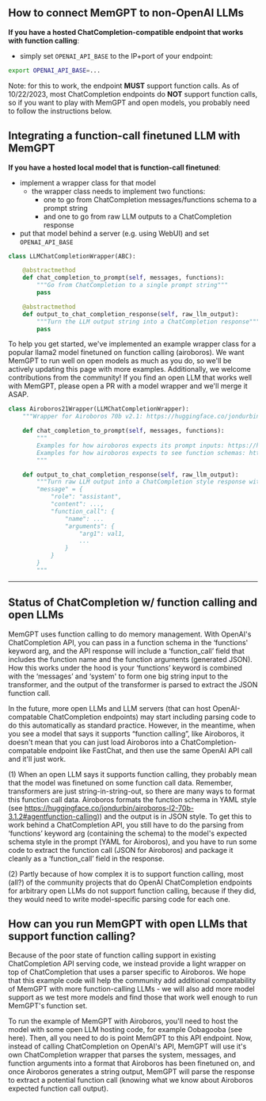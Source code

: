 ## How to connect MemGPT to non-OpenAI LLMs

**If you have a hosted ChatCompletion-compatible endpoint that works with function calling**:
  - simply set `OPENAI_API_BASE` to the IP+port of your endpoint:

```sh
export OPENAI_API_BASE=...
```

Note: for this to work, the endpoint **MUST** support function calls. As of 10/22/2023, most ChatCompletion endpoints do **NOT** support function calls, so if you want to play with MemGPT and open models, you probably need to follow the instructions below.

## Integrating a function-call finetuned LLM with MemGPT

**If you have a hosted local model that is function-call finetuned**:
  - implement a wrapper class for that model
    - the wrapper class needs to implement two functions:
      - one to go from ChatCompletion messages/functions schema to a prompt string
      - and one to go from raw LLM outputs to a ChatCompletion response
  - put that model behind a server (e.g. using WebUI) and set `OPENAI_API_BASE`

```python
class LLMChatCompletionWrapper(ABC):

    @abstractmethod
    def chat_completion_to_prompt(self, messages, functions):
        """Go from ChatCompletion to a single prompt string"""
        pass

    @abstractmethod
    def output_to_chat_completion_response(self, raw_llm_output):
        """Turn the LLM output string into a ChatCompletion response"""
        pass
```

To help you get started, we've implemented an example wrapper class for a popular llama2 model finetuned on function calling (airoboros). We want MemGPT to run well on open models as much as you do, so we'll be actively updating this page with more examples. Additionally, we welcome contributions from the community! If you find an open LLM that works well with MemGPT, please open a PR with a model wrapper and we'll merge it ASAP.

```python
class Airoboros21Wrapper(LLMChatCompletionWrapper):
    """Wrapper for Airoboros 70b v2.1: https://huggingface.co/jondurbin/airoboros-l2-70b-2.1"""

    def chat_completion_to_prompt(self, messages, functions):
        """
        Examples for how airoboros expects its prompt inputs: https://huggingface.co/jondurbin/airoboros-l2-70b-2.1#prompt-format
        Examples for how airoboros expects to see function schemas: https://huggingface.co/jondurbin/airoboros-l2-70b-2.1#agentfunction-calling
        """

    def output_to_chat_completion_response(self, raw_llm_output):
        """Turn raw LLM output into a ChatCompletion style response with:
        "message" = {
            "role": "assistant",
            "content": ...,
            "function_call": {
                "name": ...
                "arguments": {
                    "arg1": val1,
                    ...
                }
            }
        }
        """
```

---

## Status of ChatCompletion w/ function calling and open LLMs

MemGPT uses function calling to do memory management. With OpenAI's ChatCompletion API, you can pass in a function schema in the ‘functions' keyword arg, and the API response will include a ‘function_call’ field that includes the function name and the function arguments (generated JSON). How this works under the hood is your ‘functions’ keyword is combined with the ‘messages’ and ‘system' to form one big string input to the transformer, and the output of the transformer is parsed to extract the JSON function call.

In the future, more open LLMs and LLM servers (that can host OpenAI-compatable ChatCompletion endpoints) may start including parsing code to do this automatically as standard practice. However, in the meantime, when you see a model that says it supports “function calling”, like Airoboros, it doesn't mean that you can just load Airoboros into a ChatCompletion-compatable endpoint like FastChat, and then use the same OpenAI API call and it'll just work.

(1) When an open LLM says it supports function calling, they probably mean that the model was finetuned on some function call data. Remember, transformers are just string-in-string-out, so there are many ways to format this function call data. Airoboros formats the function schema in YAML style (see https://huggingface.co/jondurbin/airoboros-l2-70b-3.1.2#agentfunction-calling)) and the output is in JSON style. To get this to work behind a ChatCompletion API, you still have to do the parsing from ‘functions’ keyword arg (containing the schema) to the model's expected schema style in the prompt (YAML for Airoboros), and you have to run some code to extract the function call (JSON for Airoboros) and package it cleanly as a ‘function_call’ field in the response.

(2) Partly because of how complex it is to support function calling, most (all?) of the community projects that do OpenAI ChatCompletion endpoints for arbitrary open LLMs do not support function calling, because if they did, they would need to write model-specific parsing code for each one.

## How can you run MemGPT with open LLMs that support function calling?

Because of the poor state of function calling support in existing ChatCompletion API serving code, we instead provide a light wrapper on top of ChatCompletion that uses a parser specific to Airoboros. We hope that this example code will help the community add additional compatability of MemGPT with more function-calling LLMs - we will also add more model support as we test more models and find those that work well enough to run MemGPT's function set.

To run the example of MemGPT with Airoboros, you'll need to host the model with some open LLM hosting code, for example Oobagooba (see here). Then, all you need to do is point MemGPT to this API endpoint. Now, instead of calling ChatCompletion on OpenAI's API, MemGPT will use it's own ChatCompletion wrapper that parses the system, messages, and function arguments into a format that Airoboros has been finetuned on, and once Airoboros generates a string output, MemGPT will parse the response to extract a potential function call (knowing what we know about Airoboros expected function call output).
